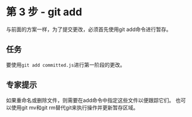 # 第 3 步 - git add
与前面的方案一样，为了提交更改，必须首先使用git add命令进行暂存。

## 任务
要使用`git add committed.js`进行第一阶段的更改。

## 专家提示
如果重命名或删除文件，则需要在add命令中指定这些文件以便跟踪它们。 也可以使用git mv和git rm替代git来执行操作并更新暂存区域。

